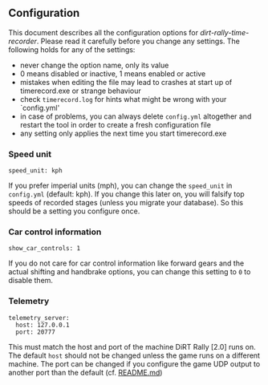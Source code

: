 ## Configuration

This document describes all the configuration options for *dirt-rally-time-recorder*. Please read it carefully 
before you change any settings. The following holds for any of the settings:
- never change the option name, only its value
- 0 means disabled or inactive, 1 means enabled or active
- mistakes when editing the file may lead to crashes at start up of timerecord.exe or strange behaviour
- check `timerecord.log` for hints what might be wrong with your `config.yml'
- in case of problems, you can always delete `config.yml` altogether and restart the tool in order to 
create a fresh configuration file
- any setting only applies the next time you start timerecord.exe

### Speed unit
`speed_unit: kph`

If you prefer imperial units (mph), you can change the `speed_unit` in `config.yml` (default: kph). 
If you change this later on, you will falsify top speeds of recorded stages (unless you migrate your database).
So this should be a setting you configure once.  

### Car control information
`show_car_controls: 1`

If you do not care for car control information like forward gears and the actual shifting and handbrake options, you can change this setting to `0` to disable them.

### Telemetry 
```
telemetry_server:
  host: 127.0.0.1
  port: 20777
```

This must match the host and port of the machine DiRT Rally [2.0] runs on.  
The default `host` should not be changed unless the game runs on a different machine. The port can be changed if you configure the game UDP output to another port than the default (cf. [README.md](../README.md#configuration))

 